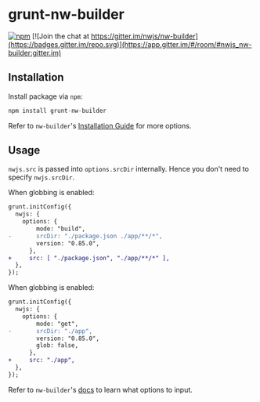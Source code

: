 # grunt-nw-builder

[![npm](https://img.shields.io/npm/v/grunt-nw-builder/latest)](https://www.npmjs.com/package/grunt-nw-builder/v/latest)
[![Join the chat at https://gitter.im/nwjs/nw-builder](https://badges.gitter.im/repo.svg)](https://app.gitter.im/#/room/#nwjs_nw-builder:gitter.im)

## Installation

Install package via `npm`:

```javascript
npm install grunt-nw-builder
```

Refer to `nw-builder`'s [Installation Guide](https://nwutils.io/nw-builder/install.html) for more options.

## Usage

`nwjs.src` is passed into `options.srcDir` internally. Hence you don't need to specify `nwjs.srcDir`.

When globbing is enabled:

```patch
grunt.initConfig({
  nwjs: {
    options: {
        mode: "build",
-       srcDir: "./package.json ./app/**/*",
        version: "0.85.0",
      },
+     src: [ "./package.json", "./app/**/*" ],
  },
});
```

When globbing is enabled:

```patch
grunt.initConfig({
  nwjs: {
    options: {
        mode: "get",
-       srcDir: "./app",
        version: "0.85.0",
        glob: false,
      },
+     src: "./app",
  },
});
```

Refer to `nw-builder`'s [docs](https://nwutils.io/nw-builder/) to learn what options to input.
